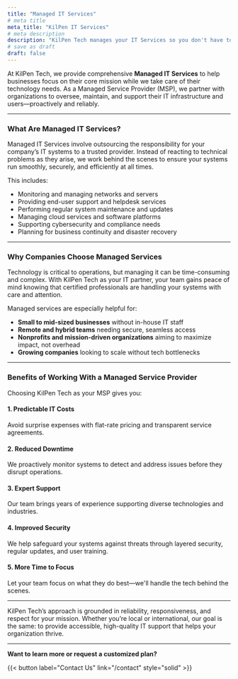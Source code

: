 ```yaml
---
title: "Managed IT Services"
# meta title
meta_title: "KilPen IT Services"
# meta description
description: "KilPen Tech manages your IT Services so you don't have to."
# save as draft
draft: false
---
```


At KilPen Tech, we provide comprehensive **Managed IT Services** to help businesses focus on their core mission while we take care of their technology needs. As a Managed Service Provider (MSP), we partner with organizations to oversee, maintain, and support their IT infrastructure and users—proactively and reliably.

---
### What Are Managed IT Services?

Managed IT Services involve outsourcing the responsibility for your company’s IT systems to a trusted provider. Instead of reacting to technical problems as they arise, we work behind the scenes to ensure your systems run smoothly, securely, and efficiently at all times.

This includes:

- Monitoring and managing networks and servers
- Providing end-user support and helpdesk services
- Performing regular system maintenance and updates
- Managing cloud services and software platforms
- Supporting cybersecurity and compliance needs
- Planning for business continuity and disaster recovery

---
### Why Companies Choose Managed Services

Technology is critical to operations, but managing it can be time-consuming and complex. With KilPen Tech as your IT partner, your team gains peace of mind knowing that certified professionals are handling your systems with care and attention.

Managed services are especially helpful for:

- **Small to mid-sized businesses** without in-house IT staff
- **Remote and hybrid teams** needing secure, seamless access
- **Nonprofits and mission-driven organizations** aiming to maximize impact, not overhead
- **Growing companies** looking to scale without tech bottlenecks

---
### Benefits of Working With a Managed Service Provider

Choosing KilPen Tech as your MSP gives you:

#### 1. Predictable IT Costs
Avoid surprise expenses with flat-rate pricing and transparent service agreements.

#### 2. Reduced Downtime
We proactively monitor systems to detect and address issues before they disrupt operations.

#### 3. Expert Support
Our team brings years of experience supporting diverse technologies and industries.

#### 4. Improved Security
We help safeguard your systems against threats through layered security, regular updates, and user training.

#### 5. More Time to Focus
Let your team focus on what they do best—we'll handle the tech behind the scenes.

---
KilPen Tech’s approach is grounded in reliability, responsiveness, and respect for your mission. Whether you’re local or international, our goal is the same: to provide accessible, high-quality IT support that helps your organization thrive.

---
**Want to learn more or request a customized plan?**

{{< button label="Contact Us" link="/contact" style="solid" >}}
